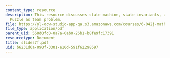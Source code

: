 ```yaml
---
content_type: resource
description: This resource discusses state machine, state invariants, and The Fifteen
  Puzzle as team problem.
file: https://ol-ocw-studio-app-qa.s3.amazonaws.com/courses/6-042j-mathematics-for-computer-science-fall-2005/b6231d6a090f3301e10d591f62298597_slides7f.pdf
file_type: application/pdf
parent_uid: 560d0fc0-0a7a-0ab0-26b1-b8fe9fc17391
resourcetype: Document
title: slides7f.pdf
uid: b6231d6a-090f-3301-e10d-591f62298597
---
```

